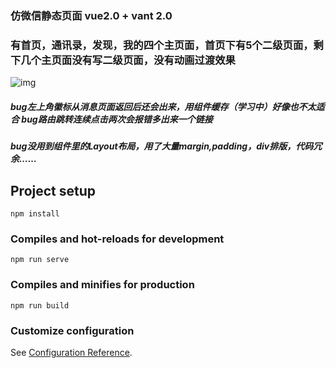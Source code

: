 ### 仿微信静态页面 vue2.0 + vant 2.0
### 有首页，通讯录，发现，我的四个主页面，首页下有5个二级页面，剩下几个主页面没有写二级页面，没有动画过渡效果 
![img](https://user-images.githubusercontent.com/99640168/173088910-b17970ce-8b87-4571-b1f0-193658872c64.png)
##### bug左上角徽标从消息页面返回后还会出来，用组件缓存（学习中）好像也不太适合 bug路由跳转连续点击两次会报错多出来一个链接 
#####  bug没用到组件里的Layout布局，用了大量margin,padding，div排版，代码冗余……
## Project setup
```
npm install
```

### Compiles and hot-reloads for development
```
npm run serve
```

### Compiles and minifies for production
```
npm run build
```

### Customize configuration
See [Configuration Reference](https://cli.vuejs.org/config/).



